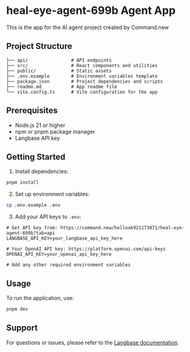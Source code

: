 # heal-eye-agent-699b Agent App

This is the app for the AI agent project created by Command.new

## Project Structure
```
├── api/                # API endpoints
├── src/                # React components and utilities
├── public/             # Static assets
├── .env.example        # Environment variables template
├── package.json        # Project dependencies and scripts
├── readme.md           # App readme file
└── vite.config.ts      # Vite configuration for the app
```

## Prerequisites
- Node.js 21 or higher
- npm or pnpm package manager
- Langbase API key

## Getting Started
1. Install dependencies:

```bash
pnpm install
```

2. Set up environment variables:
```bash
cp .env.example .env
```

3. Add your API keys to `.env`:
```env
# Get API key from: https://command.new/helloak921173071/heal-eye-agent-699b?tab=api
LANGBASE_API_KEY=your_langbase_api_key_here

# Your OpenAI API key: https://platform.openai.com/api-keys
OPENAI_API_KEY=your_openai_api_key_here

# Add any other required environment variables
```

## Usage

To run the application, use:

```bash
pnpm dev
```

## Support

For questions or issues, please refer to the [Langbase documentation](https://langbase.com/docs).
